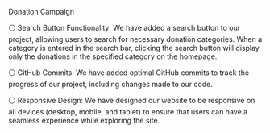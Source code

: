 Donation Campaign

⚪ Search Button Functionality: We have added a search button to our project, allowing users to search for necessary donation categories. When a category is entered in the search bar, clicking the search button will display only the donations in the specified category on the homepage.

⚪ GitHub Commits: We have added optimal GitHub commits to track the progress of our project, including changes made to our code.

⚪ Responsive Design: We have designed our website to be responsive on all devices (desktop, mobile, and tablet) to ensure that users can have a seamless experience while exploring the site.
